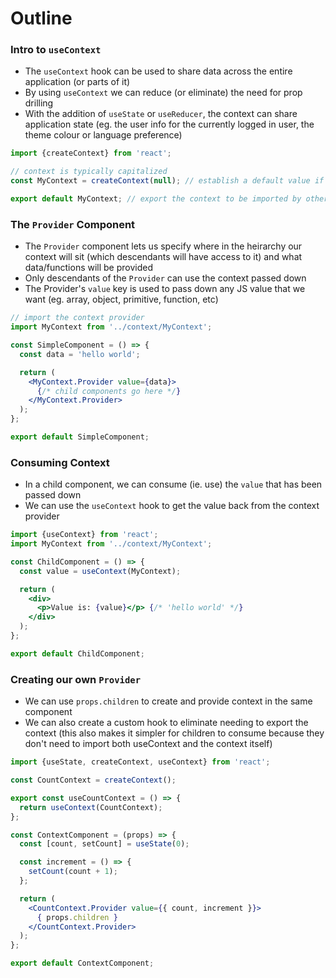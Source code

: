 # Outline

### Intro to `useContext`
* The `useContext` hook can be used to share data across the entire application (or parts of it)
* By using `useContext` we can reduce (or eliminate) the need for prop drilling
* With the addition of `useState` or `useReducer`, the context can share application state (eg. the user info for the currently logged in user, the theme colour or language preference)

```js
import {createContext} from 'react';

// context is typically capitalized
const MyContext = createContext(null); // establish a default value if wanted

export default MyContext; // export the context to be imported by other components
```

### The `Provider` Component
* The `Provider` component lets us specify where in the heirarchy our context will sit (which descendants will have access to it) and what data/functions will be provided
* Only descendants of the `Provider` can use the context passed down
* The Provider's `value` key is used to pass down any JS value that we want (eg. array, object, primitive, function, etc)

```jsx
// import the context provider
import MyContext from '../context/MyContext';

const SimpleComponent = () => {
  const data = 'hello world';

  return (
    <MyContext.Provider value={data}>
      {/* child components go here */}
    </MyContext.Provider>
  );
};

export default SimpleComponent;
```

### Consuming Context
* In a child component, we can consume (ie. use) the `value` that has been passed down
* We can use the `useContext` hook to get the value back from the context provider

```jsx
import {useContext} from 'react';
import MyContext from '../context/MyContext';

const ChildComponent = () => {
  const value = useContext(MyContext);

  return (
    <div>
      <p>Value is: {value}</p> {/* 'hello world' */}
    </div>
  );
};

export default ChildComponent;
```

### Creating our own `Provider`
* We can use `props.children` to create and provide context in the same component
* We can also create a custom hook to eliminate needing to export the context (this also makes it simpler for children to consume because they don't need to import both useContext and the context itself)

```jsx
import {useState, createContext, useContext} from 'react';

const CountContext = createContext();

export const useCountContext = () => {
  return useContext(CountContext);
};

const ContextComponent = (props) => {
  const [count, setCount] = useState(0);

  const increment = () => {
    setCount(count + 1);
  };

  return (
    <CountContext.Provider value={{ count, increment }}>
      { props.children }
    </CountContext.Provider>
  );
};

export default ContextComponent;
```
